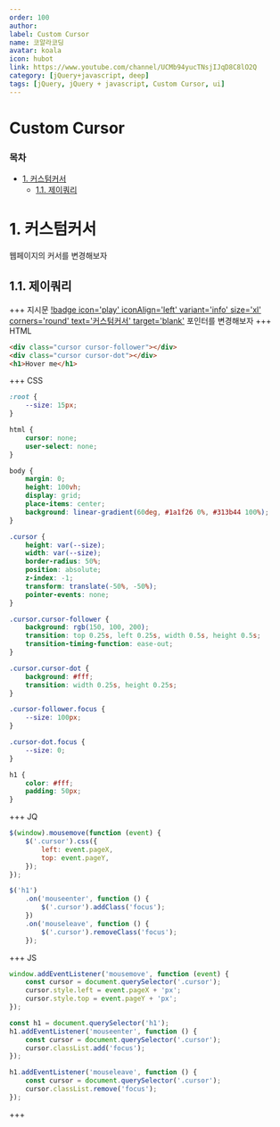 ```yaml
---
order: 100
author:
label: Custom Cursor
name: 코알라코딩
avatar: koala
icon: hubot
link: https://www.youtube.com/channel/UCMb94yucTNsjIJqD8C8lO2Q
category: [jQuery+javascript, deep]
tags: [jQuery, jQuery + javascript, Custom Cursor, ui]
---
```


# Custom Cursor <!-- omit in toc -->

### 목차 <!-- omit in toc -->

- [1. 커스텀커서](#1-커스텀커서)
	- [1.1. 제이쿼리](#11-제이쿼리)

# 1. 커스텀커서

웹페이지의 커서를 변경해보자

## 1.1. 제이쿼리

+++ 지시문
[!badge icon='play' iconAlign='left' variant='info' size='xl' corners='round' text='커스텀커서' target='blank'](./files/cursors.html)
포인터를 변경해보자
+++ HTML

```html #
<div class="cursor cursor-follower"></div>
<div class="cursor cursor-dot"></div>
<h1>Hover me</h1>
```

+++ CSS

```css #
:root {
	--size: 15px;
}

html {
	cursor: none;
	user-select: none;
}

body {
	margin: 0;
	height: 100vh;
	display: grid;
	place-items: center;
	background: linear-gradient(60deg, #1a1f26 0%, #313b44 100%);
}

.cursor {
	height: var(--size);
	width: var(--size);
	border-radius: 50%;
	position: absolute;
	z-index: -1;
	transform: translate(-50%, -50%);
	pointer-events: none;
}

.cursor.cursor-follower {
	background: rgb(150, 100, 200);
	transition: top 0.25s, left 0.25s, width 0.5s, height 0.5s;
	transition-timing-function: ease-out;
}

.cursor.cursor-dot {
	background: #fff;
	transition: width 0.25s, height 0.25s;
}

.cursor-follower.focus {
	--size: 100px;
}

.cursor-dot.focus {
	--size: 0;
}

h1 {
	color: #fff;
	padding: 50px;
}
```

+++ JQ

```js
$(window).mousemove(function (event) {
	$('.cursor').css({
		left: event.pageX,
		top: event.pageY,
	});
});

$('h1')
	.on('mouseenter', function () {
		$('.cursor').addClass('focus');
	})
	.on('mouseleave', function () {
		$('.cursor').removeClass('focus');
	});
```

+++ JS

```js
window.addEventListener('mousemove', function (event) {
	const cursor = document.querySelector('.cursor');
	cursor.style.left = event.pageX + 'px';
	cursor.style.top = event.pageY + 'px';
});

const h1 = document.querySelector('h1');
h1.addEventListener('mouseenter', function () {
	const cursor = document.querySelector('.cursor');
	cursor.classList.add('focus');
});

h1.addEventListener('mouseleave', function () {
	const cursor = document.querySelector('.cursor');
	cursor.classList.remove('focus');
});
```

+++

